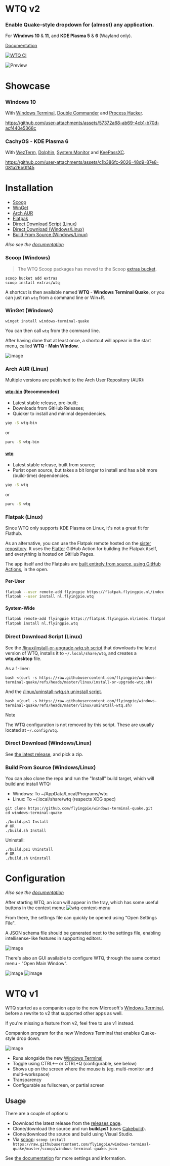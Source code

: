 # WTQ v2
### Enable Quake-style dropdown for (almost) any application.
For **Windows 10** & **11**, and **KDE Plasma 5** & **6** (Wayland only).

[Documentation](https://wtq.flyingpie.nl)

[![WTQ CI](https://github.com/flyingpie/windows-terminal-quake/actions/workflows/ci.yml/badge.svg)](https://github.com/flyingpie/windows-terminal-quake/actions/workflows/ci.yml)

![Preview](./assets/logo-01.webp)

# Showcase

### Windows 10
With [Windows Terminal](https://github.com/microsoft/terminal), [Double Commander](https://github.com/doublecmd/doublecmd) and [Process Hacker](https://processhacker.sourceforge.io/).

https://github.com/user-attachments/assets/57372a68-ab69-4cb1-b70d-acf440e5368c

### CachyOS - KDE Plasma 6
With [WezTerm](https://wezfurlong.org/wezterm/index.html), [Dolphin](https://apps.kde.org/dolphin/), [System Monitor](https://apps.kde.org/plasma-systemmonitor/) and [KeePassXC](https://keepassxc.org/).

https://github.com/user-attachments/assets/c1b386fc-9026-48d9-87e8-081a26b0ff45

# Installation

- [Scoop](#scoop-windows)
- [WinGet](#winget-windows)
- [Arch AUR](#arch-aur-linux)
- [Flatpak](#flatpak-linux)
- [Direct Download Script (Linux)](#direct-download-script-linux)
- [Direct Download (Windows/Linux)](#direct-download-windowslinux)
- [Build From Source (Windows/Linux)](#build-from-source-windowslinux)

*Also see the [documentation](https://wtq.flyingpie.nl)*

### Scoop (Windows)
> The WTQ Scoop packages has moved to the Scoop [extras bucket](https://github.com/ScoopInstaller/Extras).

```pwsh
scoop bucket add extras
scoop install extras/wtq
```

A shortcut is then available named **WTQ - Windows Terminal Quake**, or you can just run ```wtq``` from a command line or Win+R.

### WinGet (Windows)
```
winget install windows-terminal-quake
```
You can then call ```wtq``` from the command line.

After having done that at least once, a shortcut will appear in the start menu, called **WTQ - Main Window**.

![image](https://github.com/user-attachments/assets/aebaf70c-76d3-4d51-9c28-1f6a7ad4b78f)

### Arch AUR (Linux)
Multiple versions are published to the Arch User Repository (AUR):

#### [wtq-bin](https://aur.archlinux.org/packages/wtq-bin) (Recommended)
- Latest stable release, pre-built;
- Downloads from GitHub Releases;
- Quicker to install and minimal dependencies.

```bash
yay -S wtq-bin
```
or
```bash
paru -S wtq-bin
```

#### [wtq](https://aur.archlinux.org/packages/wtq)
- Latest stable release, built from source;
- Purist open source, but takes a bit longer to install and has a bit more (build-time) dependencies.

```bash
yay -S wtq
```
or
```bash
paru -S wtq
```

### Flatpak (Linux)
Since WTQ only supports KDE Plasma on Linux, it's not a great fit for Flathub.

As an alternative, you can use the Flatpak remote hosted on the [sister repository](https://github.com/flyingpie/flatpak).
It uses the [Flatter](https://github.com/andyholmes/flatter) GitHub Action for building the Flatpak itself, and everything is hosted on GitHub Pages.

The app itself and the Flatpaks are [built entirely from source, using GitHub Actions](https://github.com/flyingpie/flatpak/actions/workflows/flatpak-repo.yml), in the open.

#### Per-User
```bash
flatpak --user remote-add flyingpie https://flatpak.flyingpie.nl/index.flatpakrepo
flatpak --user install nl.flyingpie.wtq
```

#### System-Wide
```bash
flatpak remote-add flyingpie https://flatpak.flyingpie.nl/index.flatpakrepo
flatpak install nl.flyingpie.wtq
```

### Direct Download Script (Linux)
See the [/linux/install-or-upgrade-wtq.sh script](https://github.com/flyingpie/windows-terminal-quake/blob/master/linux/install-or-upgrade-wtq.sh) that downloads the latest version of WTQ, installs it to ```~/.local/share/wtq```, and creates a **wtq.desktop** file.

As a 1-liner:
```shell
bash <(curl -s https://raw.githubusercontent.com/flyingpie/windows-terminal-quake/refs/heads/master/linux/install-or-upgrade-wtq.sh)
```

And the [/linux/uninstall-wtq.sh uninstall script](https://github.com/flyingpie/windows-terminal-quake/blob/master/linux/uninstall-wtq.sh).
```shell
bash <(curl -s https://raw.githubusercontent.com/flyingpie/windows-terminal-quake/refs/heads/master/linux/uninstall-wtq.sh)
```

> [!NOTE]
> The WTQ configuration is not removed by this script. These are usually located at ```~/.config/wtq```.

### Direct Download (Windows/Linux)
See [the latest release](https://github.com/flyingpie/windows-terminal-quake/releases/latest), and pick a zip.

### Build From Source (Windows/Linux)
You can also clone the repo and run the "Install" build target, which will build and install WTQ:
- Windows: To ~/AppData/Local/Programs/wtq
- Linux: To ~/.local/share/wtq (respects XDG spec)

```shell
git clone https://github.com/flyingpie/windows-terminal-quake.git
cd windows-terminal-quake

./build.ps1 Install
# OR
./build.sh Install
```

Uninstall:
```shell
./build.ps1 Uninstall
# OR
./build.sh Uninstall
```

# Configuration

*Also see the [documentation](https://wtq.flyingpie.nl)*

After starting WTQ, an icon will appear in the tray, which has some useful buttons in the context menu:
![wtq-context-menu](https://github.com/user-attachments/assets/d9045c85-b3a3-4c57-8d2f-53ab55fc4e38)

From there, the settings file can quickly be opened using "Open Settings File".

A JSON schema file should be generated next to the settings file, enabling intellisense-like features in supporting editors:

![image](https://github.com/user-attachments/assets/c7ec61f2-4e98-41d5-8fc3-4a082a7d6a97)

There's also an GUI available to configure WTQ, through the same context menu - "Open Main Window".

![image](https://github.com/user-attachments/assets/511f167e-a0b9-4882-bcb3-0d4a4fe0fb26)
![image](https://github.com/user-attachments/assets/9d172f29-53eb-47b6-9fc3-0f5b71d7cff9)

# WTQ v1
WTQ started as a companion app to the new Microsoft's [Windows Terminal](https://github.com/microsoft/terminal), before a rewrite to v2 that supported other apps as well.

If you're missing a feature from v2, feel free to use v1 instead.

Companion program for the new Windows Terminal that enables Quake-style drop down.

![image](https://github.com/user-attachments/assets/26eb74ab-ff96-4f0b-a2e3-28bcba5cd7de)

- Runs alongside the new [Windows Terminal](https://github.com/microsoft/terminal)
- Toggle using CTRL+~ or CTRL+Q (configurable, see below)
- Shows up on the screen where the mouse is (eg. multi-monitor and multi-workspace)
- Transparency
- Configurable as fullscreen, or partial screen

## Usage
There are a couple of options:

- Download the latest release from the [releases page](https://github.com/flyingpie/windows-terminal-quake/releases).
- Clone/download the source and run **build.ps1** (uses [Cakebuild](https://cakebuild.net/)).
- Clone/download the source and build using Visual Studio.
- Via [scoop](https://scoop.sh): `scoop install https://raw.githubusercontent.com/flyingpie/windows-terminal-quake/master/scoop/windows-terminal-quake.json`

See [the documentation](https://flyingpie.github.io/windows-terminal-quake) for more settings and information.

